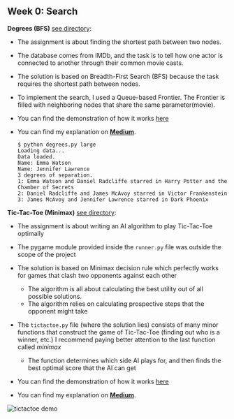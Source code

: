 <h2>Week 0: Search</h2>


**Degrees (BFS)** [see directory](https://github.com/dtemir/harvard-CS50AI/tree/master/degrees):
    
* The assignment is about finding the shortest path between two nodes.
* The database comes from IMDb, and the task is to tell how one actor is connected to another through their common movie casts.
* The solution is based on Breadth-First Search (BFS) because the task requires the shortest path between nodes.
* To implement the search, I used a Queue-based Frontier. The Frontier is filled with neighboring nodes that share the same parameter(movie).
* You can find the demonstration of how it works [here](https://www.youtube.com/watch?v=0bksDFskiRM&t=1s&ab_channel=DamirTemir)
* You can find my explanation on [**Medium**](https://damirtemir.medium.com/do-all-hollywood-actors-know-each-other-breadth-first-search-in-action-1b37df515928).


      $ python degrees.py large
      Loading data...
      Data loaded.
      Name: Emma Watson
      Name: Jennifer Lawrence
      3 degrees of separation.
      1: Emma Watson and Daniel Radcliffe starred in Harry Potter and the Chamber of Secrets
      2: Daniel Radcliffe and James McAvoy starred in Victor Frankenstein
      3: James McAvoy and Jennifer Lawrence starred in Dark Phoenix
    

**Tic-Tac-Toe (Minimax)** [see directory](https://github.com/dtemir/harvard-CS50AI/tree/master/tictactoe):

* The assignment is about writing an AI algorithm to play Tic-Tac-Toe optimally
* The pygame module provided inside the <code>runner.py</code> file was outside the scope of the project
* The solution is based on Minimax decision rule which perfectly works for games that clash two opponents against each other
    * The algorithm is all about calculating the best utility out of all possible solutions. 
    * The algorithm relies on calculating prospective steps that the opponent might take

* The <code>tictactoe.py</code> file (where the solution lies) consists of many minor functions that construct the game of Tic-Tac-Toe (finding out who is a winner, etc.)
I recommend paying better attention to the last function called <i>minimax</i>
    * The function determines which side AI plays for, and then finds the best optimal score that the AI can get

* You can find the demonstration of how it works [here](https://www.youtube.com/watch?v=jgmtzfJTEgY&ab_channel=DamirTemir)
* You can find my explanation on [**Medium**](https://medium.com/analytics-vidhya/minimax-algorithm-in-tic-tac-toe-adversarial-search-example-702c7c1030eb).



![tictactoe demo](demo/tictactoe.gif)
